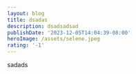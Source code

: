 ```yaml
---
layout: blog
title: dsadas
description: dsadsadsad
publishDate: '2023-12-05T14:04:39-08:00'
heroImage: /assets/selene.jpeg
rating: '-1'
---
```

sadads
